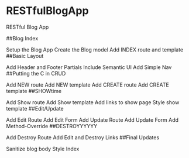 # RESTfulBlogApp
RESTful Blog App

##Blog Index

Setup the Blog App
Create the Blog model
Add INDEX route and template
##Basic Layout

Add Header and Footer Partials
Include Semantic UI
Add Simple Nav
##Putting the C in CRUD

Add NEW route
Add NEW template
Add CREATE route
Add CREATE template
##SHOWtime

Add Show route
Add Show template
Add links to show page
Style show template
##Edit/Update

Add Edit Route
Add Edit Form
Add Update Route
Add Update Form
Add Method-Override
##DESTROYYYYYY

Add Destroy Route
Add Edit and Destroy Links
##Final Updates

Sanitize blog body
Style Index
